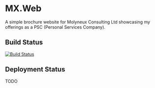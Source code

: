 # MX.Web

A simple brochure website for Molyneux Consulting Ltd showcasing my offerings as a PSC (Personal Services Company).

## Build Status

[![Build Status](https://dev.azure.com/frasermolyneux/MX-Consulting/_apis/build/status/frasermolyneux.MX.Web?branchName=master)](https://dev.azure.com/frasermolyneux/MX-Consulting/_build/latest?definitionId=87&branchName=master)

## Deployment Status

TODO
